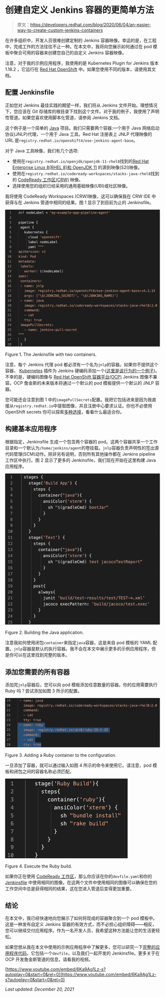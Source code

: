 # 创建自定义 Jenkins 容器的更简单方法

> 原文：<https://developers.redhat.com/blog/2020/06/04/an-easier-way-to-create-custom-jenkins-containers>

在许多组织中，开发人员很难创建定制的 Jenkins 容器映像。幸运的是，在工程中，完成工作的方法往往不止一种。在本文中，我将向您展示如何通过在 pod 模板中聚合可用的容器来创建您自己的自定义 Jenkins 容器映像。

注意，对于我的示例应用程序，我使用的是 Kubernetes Plugin for Jenkins 版本 1.18.2 ，它运行在 [Red Hat OpenShift](https://developers.redhat.com/openshift) 中。如果您使用不同的版本，请使用其文档。

## 配置 Jenkinsfile

正如您对 Jenkins 最佳实践的期望一样，我们将从 Jenkins 文件开始。理想情况下，您应该在 Git 存储库的根目录下找到这个文件。对于我的例子，我使用了声明性管道。如果您喜欢使用脚本化管道，请参阅 Jenkins 文档。

这个例子是一个简单的 [Java](https://developers.redhat.com/topics/enterprise-java/) 项目。我们只需要两个容器:一个用于 Java 网络启动协议(JNLP)代理，一个用于 Java 工具。Red Hat 注册表上 JNLP 代理映像的 URL 是`registry.redhat.io/openshift4/ose-jenkins-agent-base`。

对于 Java 工具映像，我们有几个选项:

*   使用在`registry.redhat.io/openjdk/openjdk-11-rhel8`找到的[Red Hat Enterprise Linux 8(RHEL 8)和 OpenJDK 11](https://developers.redhat.com/rhel8/) 的源到映像(S2I)映像。
*   使用在`registry.redhat.io/codeready-workspaces/stacks-java-rhel8`找到的 [CodeReady 工作区(CRW)](https://developers.redhat.com/products/codeready-workspaces/overview) 映像。
*   选择使用您的组织已经采用的通用基础映像(UBI)或社区映像。

我将使用 CodeReady Workspaces (CRW)映像，这可以确保我在 CRW IDE 中获得与在 Jenkins 管道中相同的结果。图 1 显示了到目前为止的 Jenkinsfile。

[![A screenshot of the Jenkinsfile in the console.](img/963f3709888ebed851886025fe9993d8.png "Screen Shot 2020-05-07 at 8.56.21 AM")](/sites/default/files/blog/2020/05/Screen-Shot-2020-05-07-at-8.56.21-AM.png)

Figure 1\. The Jenkinsfile with two containers.

注意，每个 Jenkins 代理 pod 都必须有一个名为`jnlp`的容器。如果你不提供这个容器， [Kubernetes](https://developers.redhat.com/topics/kubernetes/) 插件为 Jenkins 硬编码添加一个([这里是该行为的一个例子](https://github.com/jenkinsci/kubernetes-plugin/blob/61d04d714551361ab5f1c1e7f71dd59e0a27aa2d/src/main/java/org/csanchez/jenkins/plugins/kubernetes/PodTemplateBuilder.java#L98))。不幸的是，硬编码图像与 [Red Hat OpenShift 容器平台(OCP)](https://developers.redhat.com/openshift) Jenkins 图像不兼容。OCP 詹金斯的未来版本将通过一个默认的 pod 模板提供一个默认的 JNLP 容器。

您可能还会注意到图 1 中的`imagePullSecrets`配置。我把它包括进来是因为我直接从`registry.redhat.io`中提取图像，并且注册中心要求认证。你也不必使用 OpenShift secrets 你可以探索[多种选择](https://access.redhat.com/containers/?tab=images#/registry.access.redhat.com/openshift4/ose-jenkins)，看看什么最适合你。

## 构建基本应用程序

根据指定，Jenkinsfile 生成一个包含两个容器的 pod。这两个容器共享一个工作目录和一个默认为`/home/jenkins/agent`的卷挂载。`jnlp`容器负责声明性的签出源代码管理(SCM)动作。除非另有说明，否则所有其他操作都在 Jenkins pipeline 工作区中执行。图 2 显示了更多的 Jenkinsfile，我们现在开始在这里构建 Java 应用程序。

[![A screenshot of the Jenkinsfile in the console.](img/aa210772e0875fc2bed8d5fb63ad6876.png "Screen Shot 2020-05-07 at 9.04.26 AM")](/sites/default/files/blog/2020/05/Screen-Shot-2020-05-07-at-9.04.26-AM.png)

Figure 2\. Building the Java application.

注意我如何使用闭包`container`来指定`java`容器，这是来自 pod 模板的 YAML 配置。`jnlp`容器是默认的执行容器。我不会在本文中展示更多的示例应用程序，但是你可以在这里找到完整的版本。

## 添加您需要的所有容器

添加完`jnlp`容器后，您可以向 pod 模板添加任意数量的容器。你的应用需要执行 Ruby 吗？尝试添加如图 3 所示的配置。

[![A screenshot of the configuration to add a Ruby container.](img/9b4b09a07c5e5db308fa4e50eaf25e81.png "Screen Shot 2020-05-07 at 9.13.01 AM")](/sites/default/files/blog/2020/05/Screen-Shot-2020-05-07-at-9.13.01-AM.png)

Figure 3\. Adding a Ruby container to the configuration.

一旦添加了容器，就可以通过输入如图 4 所示的命令来使用它。请注意，pod 模板和闭包之间的容器名称必须匹配。

[![A screenshot of the 'Ruby Build' command.](img/422252079e56cdf1bbee8db73276556d.png "Screen Shot 2020-05-07 at 9.14.18 AM")](/sites/default/files/blog/2020/05/Screen-Shot-2020-05-07-at-9.14.18-AM.png)

Figure 4\. Execute the Ruby build.

如果你正在使用 [CodeReady 工作区](https://developers.redhat.com/blog/2019/12/03/red-hat-codeready-workspaces-2-new-tools-to-speed-kubernetes-development/)，那么你应该在你的`devfile.yaml`和你的 [Jenkinsfile](https://github.com/jenkinsci/kubernetes-plugin/blob/kubernetes-1.18.2/README.md) 中使用相同的图像。在这两个文件中使用相同的图像可以确保在您的工作空间中总是获得相同的结果，这在您进入管道后变得更加重要。

## 结论

在本文中，我已经快速地向您展示了如何将现成的容器聚合到一个 pod 模板中。这是一种发布自定义 Jenkins 容器的有效方式，而不必担心组织障碍——相反，您可以继续交付应用程序。作为一名开发人员，我希望这种方法能让您的生活更轻松。

如果您想从我在本文中使用的示例应用程序中了解更多，您可以研究一下[完整的应用程序代码](https://github.com/jflowers/spring-petclinic/blob/blog-jenkins-agents-through-aggregation/Jenkinsfile)，它包括一个`devfile`，以及我们一起开发的 Jenkinsfile。更多关于在 OCP 开发詹金斯管道的信息，请看我的视频。

[https://www.youtube.com/embed/6Ka9Ag1Lz-s?autoplay=0&start=0&rel=0](https://www.youtube.com/embed/6Ka9Ag1Lz-s?autoplay=0&start=0&rel=0)

*Last updated: December 20, 2021*